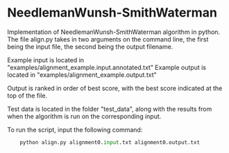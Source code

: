 # NeedlemanWunsh-SmithWaterman

Implementation of NeedlemanWunsh-SmithWaterman algorithm in python.
The file align.py takes in two arguments on the command line, the first being the input file, the second being the output filename.

Example input is located in "examples/alignment_example.input.annotated.txt"
Example output is located in "examples/alignment_example.output.txt"

Output is ranked in order of best score, with the best score indicated at the top of the file.

Test data is located in the folder "test_data", along with the results from when the algorithm is run on the corresponding input.

To run the script, input the following command:
```python
	python align.py alignment0.input.txt alignment0.output.txt
```

